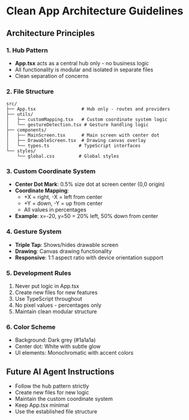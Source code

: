 # Clean App Architecture Guidelines

## Architecture Principles

### 1. Hub Pattern
- **App.tsx** acts as a central hub only - no business logic
- All functionality is modular and isolated in separate files
- Clean separation of concerns

### 2. File Structure
```
src/
├── App.tsx                 # Hub only - routes and providers
├── utils/
│   ├── customMapping.tsx   # Custom coordinate system logic
│   └── gestureDetection.tsx # Gesture handling logic
├── components/
│   ├── MainScreen.tsx      # Main screen with center dot
│   ├── DrawableScreen.tsx  # Drawing canvas overlay
│   └── types.ts           # TypeScript interfaces
└── styles/
    └── global.css         # Global styles
```

### 3. Custom Coordinate System
- **Center Dot Mark**: 0.5% size dot at screen center (0,0 origin)
- **Coordinate Mapping**: 
  - +X = right, -X = left from center
  - +Y = down, -Y = up from center
  - All values in percentages
- **Example**: x=-20, y=50 = 20% left, 50% down from center

### 4. Gesture System
- **Triple Tap**: Shows/hides drawable screen
- **Drawing**: Canvas drawing functionality
- **Responsive**: 1:1 aspect ratio with device orientation support

### 5. Development Rules
1. Never put logic in App.tsx
2. Create new files for new features
3. Use TypeScript throughout
4. No pixel values - percentages only
5. Maintain clean modular structure

### 6. Color Scheme
- Background: Dark grey (#1a1a1a)
- Center dot: White with subtle glow
- UI elements: Monochromatic with accent colors

## Future AI Agent Instructions
- Follow the hub pattern strictly
- Create new files for new logic
- Maintain the custom coordinate system
- Keep App.tsx minimal
- Use the established file structure